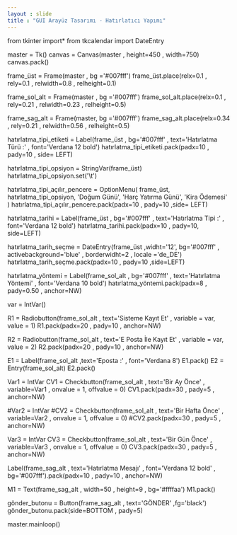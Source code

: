 ```yaml
---
layout : slide
title : "GUI Arayüz Tasarımı - Hatırlatıcı Yapımı"
---
```


from tkinter import*
from tkcalendar import DateEntry

master = Tk()
canvas = Canvas(master , height=450 , width=750)
canvas.pack()

frame_üst = Frame(master , bg ='#007fff')
frame_üst.place(relx=0.1 , rely=0.1 , relwidth=0.8 , relheight=0.1)

frame_sol_alt = Frame(master , bg ='#007fff')
frame_sol_alt.place(relx=0.1 , rely=0.21 , relwidth=0.23 , relheight=0.5)

frame_sag_alt = Frame(master, bg ='#007fff')
frame_sag_alt.place(relx=0.34 , rely=0.21 , relwidth=0.56 , relheight=0.5)

hatırlatma_tipi_etiketi = Label(frame_üst , bg='#007fff' , text='Hatırlatma Türü :' , font='Verdana 12 bold')
hatırlatma_tipi_etiketi.pack(padx=10 , pady=10 , side= LEFT)

hatırlatma_tipi_opsiyon = StringVar(frame_üst)
hatırlatma_tipi_opsiyon.set('\t')

hatırlatma_tipi_açılır_pencere = OptionMenu(
    frame_üst,
    hatırlatma_tipi_opsiyon,
    'Doğum Günü',
    'Harç Yatırma Günü',
    'Kira Ödemesi'
)
hatırlatma_tipi_açılır_pencere.pack(padx=10 , pady=10 ,side= LEFT)

hatırlatma_tarihi = Label(frame_üst , bg='#007fff' , text='Hatırlatma Tipi :' , font='Verdana 12 bold')
hatırlatma_tarihi.pack(padx=10 , pady=10, side=LEFT)

hatırlatma_tarih_seçme = DateEntry(frame_üst ,widht='12', bg='#007fff' , activebackground='blue' , borderwidht=2 , locale ='de_DE')
hatırlatma_tarih_seçme.pack(padx=10 , pady=10 ,side=LEFT)

hatırlatma_yöntemi = Label(frame_sol_alt , bg='#007fff' , text='Hatırlatma Yöntemi' , font='Verdana 10 bold')
hatırlatma_yöntemi.pack(padx=8 , pady=0.50 , anchor=NW)

var = IntVar()

R1 = Radiobutton(frame_sol_alt , text='Sisteme Kayıt Et' , variable = var, value = 1)
R1.pack(padx=20 , pady=10 , anchor=NW)

R2 = Radiobutton(frame_sol_alt , text='E Posta İle Kayıt Et' , variable = var, value = 2)
R2.pack(padx=20 , pady=10 , anchor=NW)

E1 = Label(frame_sol_alt ,text='Eposta :' , font='Verdana 8')
E1.pack()
E2 = Entry(frame_sol_alt)
E2.pack()

Var1 = IntVar
CV1 = Checkbutton(frame_sol_alt , text='Bir Ay Önce' , variable=Var1 , onvalue = 1, offvalue = 0)
CV1.pack(padx=30 , pady=5 , anchor=NW)

#Var2 = IntVar
#CV2 = Checkbutton(frame_sol_alt , text='Bir Hafta Önce' , variable=Var2 , onvalue = 1, offvalue = 0)
#CV2.pack(padx=30 , pady=5 , anchor=NW)

Var3 = IntVar
CV3 = Checkbutton(frame_sol_alt , text='Bir Gün Önce' , variable=Var3 , onvalue = 1, offvalue = 0)
CV3.pack(padx=30 , pady=5 , anchor=NW)

Label(frame_sag_alt , text='Hatırlatma Mesajı' , font='Verdana 12 bold' , bg='#007fff').pack(padx=10 , pady=10 , anchor=NW)

M1 = Text(frame_sag_alt , width=50 , height=9 , bg='#ffffaa')
M1.pack()


gönder_butonu = Button(frame_sag_alt , text='GÖNDER' ,fg='black')
gönder_butonu.pack(side=BOTTOM , pady=5)




master.mainloop()


